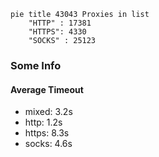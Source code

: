 
```mermaid
pie title 43043 Proxies in list
    "HTTP" : 17381
    "HTTPS": 4330
    "SOCKS" : 25123
```

### Some Info
#### Average Timeout

- mixed: 3.2s
- http: 1.2s
- https: 8.3s
- socks: 4.6s